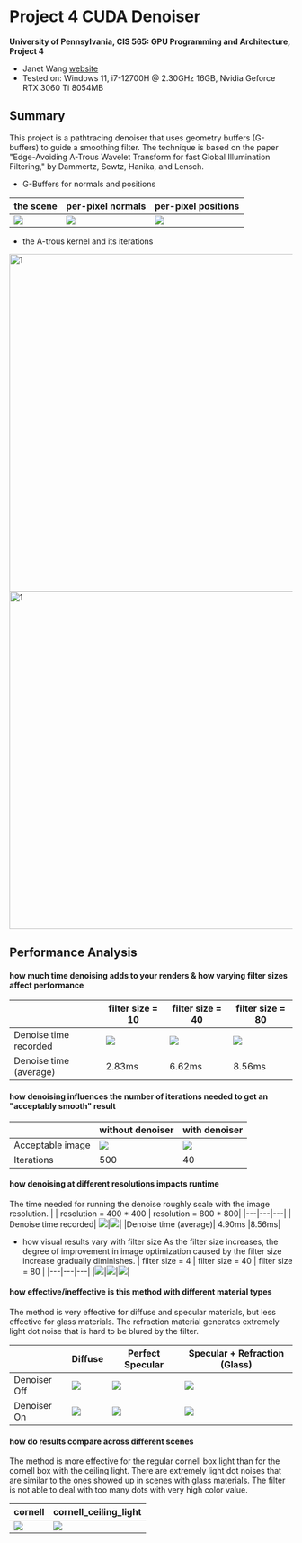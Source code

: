 Project 4 CUDA Denoiser
================

**University of Pennsylvania, CIS 565: GPU Programming and Architecture, Project 4**

* Janet Wang [website](https://xchennnw.github.io/en.github.io/)
* Tested on: Windows 11, i7-12700H @ 2.30GHz 16GB, Nvidia Geforce RTX 3060 Ti  8054MB
  
## Summary
This project is a pathtracing denoiser that uses geometry buffers (G-buffers) to guide a smoothing filter. The technique is based on the paper "Edge-Avoiding A-Trous Wavelet Transform for fast Global Illumination Filtering," by Dammertz, Sewtz, Hanika, and Lensch.

* G-Buffers for normals and positions

|  the scene  | per-pixel normals | per-pixel positions | 
|---|---|---|
|![](img/full.png)|![](img/normal.png)|![](img/dist.png)|

* the A-trous kernel and its iterations

<img width="600" alt="1" src="img/bunny40.png"><img width="600" alt="1" src="img/denoise40.png">


## Performance Analysis
#### how much time denoising adds to your renders & how varying filter sizes affect performance

| |  filter size = 10 | filter size = 40 | filter size = 80 |
|---|---|---|---|
| Denoise time recorded| ![](img/time10.png)|![](img/time40.png)|![](img/time80.png)|
|Denoise time (average)| 2.83ms|6.62ms|8.56ms|

#### how denoising influences the number of iterations needed to get an "acceptably smooth" result

| |  without denoiser | with denoiser| 
|---|---|---|
|Acceptable image | ![](img/bunny500.png)|![](img/denoise40.png)|
|Iterations| 500 |40|
  
#### how denoising at different resolutions impacts runtime

The time needed for running the denoise roughly scale with the image resolution.
| |  resolution = 400 * 400 | resolution = 800 * 800| 
|---|---|---|
| Denoise time recorded| ![](img/time80@400.png)|![](img/time80.png)|
|Denoise time (average)| 4.90ms |8.56ms|

* how visual results vary with filter size
As the filter size increases, the degree of improvement in image optimization caused by the filter size increase gradually diminishes.
|  filter size = 4  | filter size = 40 | filter size = 80 | 
|---|---|---|
|![](img/size4.png)|![](img/size40.png)|![](img/denoise_on_diff.png)|


#### how effective/ineffective is this method with different material types

The method is very effective for diffuse and specular materials, but less effective for glass materials. The refraction material generates extremely light dot noise that is hard to be blured by the filter.

| | Diffuse | Perfect Specular | Specular + Refraction (Glass) | 
|---|---|---|---|
|Denoiser Off| ![](img/denoise_off_diff.png)|![](img/denoise_off_spec.png)|![](img/denoise_off_glass.png)|
|Denoiser On | ![](img/denoise_on_diff.png) |![](img/denoise_on_spec.png) |![](img/denoise_on_glass.png) |

#### how do results compare across different scenes

The method is more effective for the regular cornell box light than for the cornell box with the ceiling light. There are extremely light dot noises that are similar to the ones showed up in scenes with glass materials. The filter is not able to deal with too many dots with very high color value.

| cornell | cornell_ceiling_light | 
|---|---|
|![](img/no_ceiling.png)|![](img/ceiling.png)|

